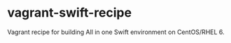 vagrant-swift-recipe
====================

Vagrant recipe for building All in one Swift environment on CentOS/RHEL 6.
